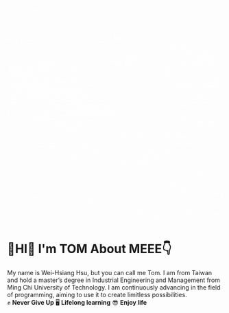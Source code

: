 ![](images/Hello.gif)
# 👋HI👋 I'm  TOM  About MEEE👇
My name is Wei-Hsiang Hsu, but you can call me Tom. I am from Taiwan and hold a master’s degree in Industrial Engineering and Management from Ming Chi University of Technology. I am continuously advancing in the field of programming, aiming to use it to create limitless possibilities.  
✊ **Never Give Up** 🖥 **Lifelong learning** 😎 **Enjoy life**

